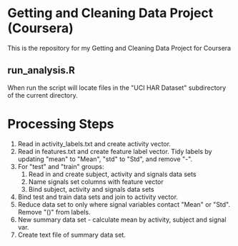 # Getting and Cleaning Data Project (Coursera)

This is the repository for my Getting and Cleaning Data Project for Coursera 

## run_analysis.R

When run the script will locate files in the "UCI HAR Dataset" subdirectory of the current directory.

# Processing Steps
1. Read in activity_labels.txt and create activity vector.
2. Read in features.txt and create feature label vector. Tidy labels by updating "mean" to "Mean", "std" to "Std", and remove "-".
3. For "test" and "train" groups:
    1. Read in and create subject, activity and signals data sets
    2. Name signals set columns with feature vector
    3. Bind subject, activity and signals data sets
4. Bind test and train data sets and join to activity vector.
5. Reduce data set to only where signal variables contact "Mean" or "Std". Remove "()" from labels.
6. New summary data set - calculate mean by activity, subject and signal var.
7. Create text file of summary data set.
